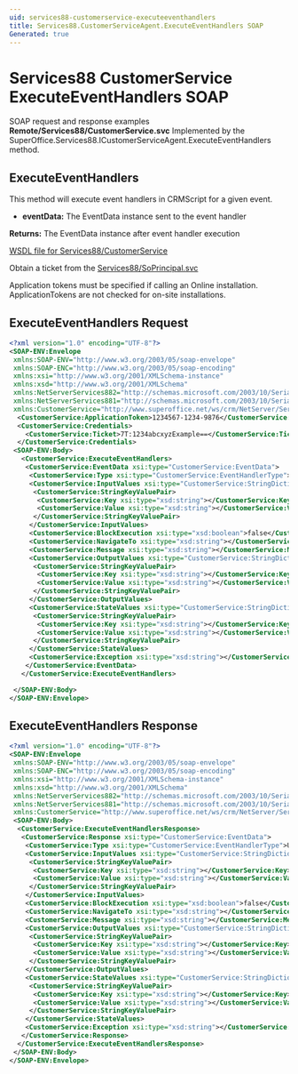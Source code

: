 ```yaml
---
uid: services88-customerservice-executeeventhandlers
title: Services88.CustomerServiceAgent.ExecuteEventHandlers SOAP
Generated: true
---
```


# Services88 CustomerService ExecuteEventHandlers SOAP

SOAP request and response examples **Remote/Services88/CustomerService.svc**
Implemented by the <see cref="M:SuperOffice.Services88.ICustomerServiceAgent.ExecuteEventHandlers">SuperOffice.Services88.ICustomerServiceAgent.ExecuteEventHandlers</see> method.

## ExecuteEventHandlers

This method will execute event handlers in CRMScript for a given event.

* **eventData:** The EventData instance sent to the event handler

**Returns:** The EventData instance after event handler execution


[WSDL file for Services88/CustomerService](../Services88-CustomerService.md)

Obtain a ticket from the [Services88/SoPrincipal.svc](../SoPrincipal/SoPrincipal.md)

Application tokens must be specified if calling an Online installation. ApplicationTokens are not checked for on-site installations.

## ExecuteEventHandlers Request

```xml
<?xml version="1.0" encoding="UTF-8"?>
<SOAP-ENV:Envelope
 xmlns:SOAP-ENV="http://www.w3.org/2003/05/soap-envelope"
 xmlns:SOAP-ENC="http://www.w3.org/2003/05/soap-encoding"
 xmlns:xsi="http://www.w3.org/2001/XMLSchema-instance"
 xmlns:xsd="http://www.w3.org/2001/XMLSchema"
 xmlns:NetServerServices882="http://schemas.microsoft.com/2003/10/Serialization/Arrays"
 xmlns:NetServerServices881="http://schemas.microsoft.com/2003/10/Serialization/"
 xmlns:CustomerService="http://www.superoffice.net/ws/crm/NetServer/Services88">
  <CustomerService:ApplicationToken>1234567-1234-9876</CustomerService:ApplicationToken>
  <CustomerService:Credentials>
    <CustomerService:Ticket>7T:1234abcxyzExample==</CustomerService:Ticket>
  </CustomerService:Credentials>
 <SOAP-ENV:Body>
   <CustomerService:ExecuteEventHandlers>
    <CustomerService:EventData xsi:type="CustomerService:EventData">
     <CustomerService:Type xsi:type="CustomerService:EventHandlerType">Unknown</CustomerService:Type>
     <CustomerService:InputValues xsi:type="CustomerService:StringDictionary">
      <CustomerService:StringKeyValuePair>
       <CustomerService:Key xsi:type="xsd:string"></CustomerService:Key>
       <CustomerService:Value xsi:type="xsd:string"></CustomerService:Value>
      </CustomerService:StringKeyValuePair>
     </CustomerService:InputValues>
     <CustomerService:BlockExecution xsi:type="xsd:boolean">false</CustomerService:BlockExecution>
     <CustomerService:NavigateTo xsi:type="xsd:string"></CustomerService:NavigateTo>
     <CustomerService:Message xsi:type="xsd:string"></CustomerService:Message>
     <CustomerService:OutputValues xsi:type="CustomerService:StringDictionary">
      <CustomerService:StringKeyValuePair>
       <CustomerService:Key xsi:type="xsd:string"></CustomerService:Key>
       <CustomerService:Value xsi:type="xsd:string"></CustomerService:Value>
      </CustomerService:StringKeyValuePair>
     </CustomerService:OutputValues>
     <CustomerService:StateValues xsi:type="CustomerService:StringDictionary">
      <CustomerService:StringKeyValuePair>
       <CustomerService:Key xsi:type="xsd:string"></CustomerService:Key>
       <CustomerService:Value xsi:type="xsd:string"></CustomerService:Value>
      </CustomerService:StringKeyValuePair>
     </CustomerService:StateValues>
     <CustomerService:Exception xsi:type="xsd:string"></CustomerService:Exception>
    </CustomerService:EventData>
   </CustomerService:ExecuteEventHandlers>

 </SOAP-ENV:Body>
</SOAP-ENV:Envelope>

```


## ExecuteEventHandlers Response

```xml
<?xml version="1.0" encoding="UTF-8"?>
<SOAP-ENV:Envelope
 xmlns:SOAP-ENV="http://www.w3.org/2003/05/soap-envelope"
 xmlns:SOAP-ENC="http://www.w3.org/2003/05/soap-encoding"
 xmlns:xsi="http://www.w3.org/2001/XMLSchema-instance"
 xmlns:xsd="http://www.w3.org/2001/XMLSchema"
 xmlns:NetServerServices882="http://schemas.microsoft.com/2003/10/Serialization/Arrays"
 xmlns:NetServerServices881="http://schemas.microsoft.com/2003/10/Serialization/"
 xmlns:CustomerService="http://www.superoffice.net/ws/crm/NetServer/Services88">
 <SOAP-ENV:Body>
  <CustomerService:ExecuteEventHandlersResponse>
   <CustomerService:Response xsi:type="CustomerService:EventData">
    <CustomerService:Type xsi:type="CustomerService:EventHandlerType">Unknown</CustomerService:Type>
    <CustomerService:InputValues xsi:type="CustomerService:StringDictionary">
     <CustomerService:StringKeyValuePair>
      <CustomerService:Key xsi:type="xsd:string"></CustomerService:Key>
      <CustomerService:Value xsi:type="xsd:string"></CustomerService:Value>
     </CustomerService:StringKeyValuePair>
    </CustomerService:InputValues>
    <CustomerService:BlockExecution xsi:type="xsd:boolean">false</CustomerService:BlockExecution>
    <CustomerService:NavigateTo xsi:type="xsd:string"></CustomerService:NavigateTo>
    <CustomerService:Message xsi:type="xsd:string"></CustomerService:Message>
    <CustomerService:OutputValues xsi:type="CustomerService:StringDictionary">
     <CustomerService:StringKeyValuePair>
      <CustomerService:Key xsi:type="xsd:string"></CustomerService:Key>
      <CustomerService:Value xsi:type="xsd:string"></CustomerService:Value>
     </CustomerService:StringKeyValuePair>
    </CustomerService:OutputValues>
    <CustomerService:StateValues xsi:type="CustomerService:StringDictionary">
     <CustomerService:StringKeyValuePair>
      <CustomerService:Key xsi:type="xsd:string"></CustomerService:Key>
      <CustomerService:Value xsi:type="xsd:string"></CustomerService:Value>
     </CustomerService:StringKeyValuePair>
    </CustomerService:StateValues>
    <CustomerService:Exception xsi:type="xsd:string"></CustomerService:Exception>
   </CustomerService:Response>
  </CustomerService:ExecuteEventHandlersResponse>
 </SOAP-ENV:Body>
</SOAP-ENV:Envelope>

```

